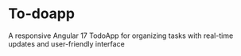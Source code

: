 # To-doapp
A responsive Angular 17 TodoApp for organizing tasks with real-time updates and user-friendly interface
